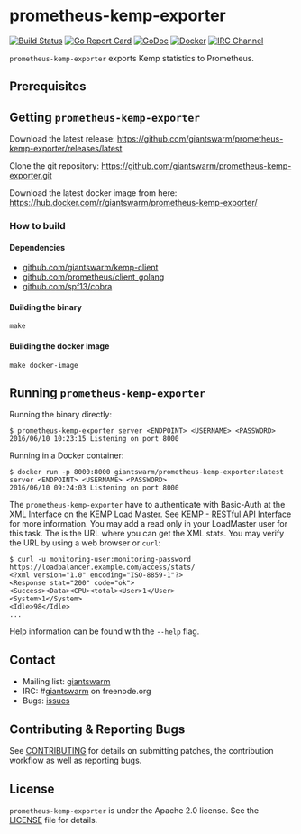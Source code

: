 # prometheus-kemp-exporter

[![Build Status](https://api.travis-ci.org/giantswarm/prometheus-kemp-exporter.svg)](https://travis-ci.org/giantswarm/prometheus-kemp-exporter)
[![Go Report Card](https://goreportcard.com/badge/github.com/giantswarm/prometheus-kemp-exporter)](https://goreportcard.com/report/github.com/giantswarm/prometheus-kemp-exporter)
[![GoDoc](https://godoc.org/github.com/giantswarm/prometheus-kemp-exporter?status.svg)](http://godoc.org/github.com/giantswarm/prometheus-kemp-exporter)
[![Docker](https://img.shields.io/docker/pulls/giantswarm/prometheus-kemp-exporter.svg)](http://hub.docker.com/r/giantswarm/prometheus-kemp-exporter)
[![IRC Channel](https://img.shields.io/badge/irc-%23giantswarm-blue.svg)](https://kiwiirc.com/client/irc.freenode.net/#giantswarm)

`prometheus-kemp-exporter` exports Kemp statistics to Prometheus.

## Prerequisites

## Getting `prometheus-kemp-exporter`

Download the latest release: https://github.com/giantswarm/prometheus-kemp-exporter/releases/latest

Clone the git repository: https://github.com/giantswarm/prometheus-kemp-exporter.git

Download the latest docker image from here: https://hub.docker.com/r/giantswarm/prometheus-kemp-exporter/


### How to build

#### Dependencies

- [github.com/giantswarm/kemp-client](https://github.com/giantswarm/kemp-client)
- [github.com/prometheus/client_golang](https://github.com/prometheus/client_golang)
- [github.com/spf13/cobra](https://github.com/spf13/cobra)

#### Building the binary

```
make
```

#### Building the docker image

```
make docker-image
```


## Running `prometheus-kemp-exporter`

Running the binary directly:
```
$ prometheus-kemp-exporter server <ENDPOINT> <USERNAME> <PASSWORD>
2016/06/10 10:23:15 Listening on port 8000
```

Running in a Docker container:
```
$ docker run -p 8000:8000 giantswarm/prometheus-kemp-exporter:latest server <ENDPOINT> <USERNAME> <PASSWORD>
2016/06/10 09:24:03 Listening on port 8000
```

The `prometheus-kemp-exporter` have to authenticate with Basic-Auth at the XML Interface on the KEMP Load Master. See [KEMP - RESTful API Interface](https://support.kemptechnologies.com/hc/en-us/articles/201640799-RESTful-API-interface) for more information. You may add a read only in your LoadMaster user for this task. The <ENDPOINT> is the URL where you can get the XML stats. You may verify the URL by using a web browser or `curl`:

```
$ curl -u monitoring-user:monitoring-password https://loadbalancer.example.com/access/stats/
<?xml version="1.0" encoding="ISO-8859-1"?>
<Response stat="200" code="ok">
<Success><Data><CPU><total><User>1</User>
<System>1</System>
<Idle>98</Idle>
...
```

Help information can be found with the `--help` flag.

## Contact

- Mailing list: [giantswarm](https://groups.google.com/forum/!forum/giantswarm)
- IRC: #[giantswarm](irc://irc.freenode.org:6667/#giantswarm) on freenode.org
- Bugs: [issues](https://github.com/giantswarm/prometheus-kemp-exporter/issues)

## Contributing & Reporting Bugs

See [CONTRIBUTING](CONTRIBUTING.md) for details on submitting patches, the contribution workflow as well as reporting bugs.

## License

`prometheus-kemp-exporter` is under the Apache 2.0 license. See the [LICENSE](LICENSE) file for details.

